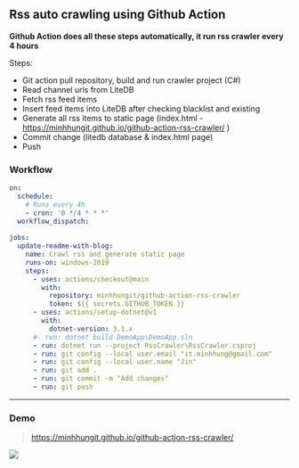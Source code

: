 ## Rss auto crawling using Github Action

**Github Action does all these steps automatically, it run rss crawler every 4 hours**

Steps:
  - Git action pull repository, build and run crawler project (C#)
  - Read channel urls from LiteDB
  - Fetch rss feed items
  - Insert feed items into LiteDB after checking blacklist and existing
  - Generate all rss items to static page (index.html - https://minhhungit.github.io/github-action-rss-crawler/ )
  - Commit change (litedb database & index.html page)
  - Push
  
### Workflow
```yml
on:
  schedule:
    # Runs every 4h
    - cron: '0 */4 * * *'
  workflow_dispatch:
  
jobs:
  update-readme-with-blog:
    name: Crawl rss and generate static page
    runs-on: windows-2019
    steps:
      - uses: actions/checkout@main
        with:
          repository: minhhungit/github-action-rss-crawler
          token: ${{ secrets.GITHUB_TOKEN }}
      - uses: actions/setup-dotnet@v1
        with:
          dotnet-version: 3.1.x
      #- run: dotnet build DemoApp\DemoApp.sln      
      - run: dotnet run --project RssCrawler\RssCrawler.csproj
      - run: git config --local user.email "it.minhhung@gmail.com"
      - run: git config --local user.name "Jin"
      - run: git add .
      - run: git commit -m "Add changes"
      - run: git push
```

---

### Demo

> https://minhhungit.github.io/github-action-rss-crawler/

<img src="https://raw.githubusercontent.com/minhhungit/github-action-rss-crawler/master/images/demo.png" />
